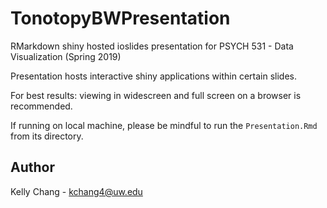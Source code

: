 
# TonotopyBWPresentation

RMarkdown shiny hosted ioslides presentation for PSYCH 531 - Data Visualization (Spring 2019)

Presentation hosts interactive shiny applications within certain slides.

For best results: viewing in widescreen and full screen on a browser is recommended.

If running on local machine, please be mindful to run the `Presentation.Rmd` from its directory.

## Author

Kelly Chang - kchang4@uw.edu
